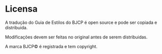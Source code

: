 # Licensa

A tradução do Guia de Estilos do BJCP é open source e pode ser copiada e distribuida.

Modificações devem ser feitas no original antes de serem distribuidas.

A marca BJCP© é registrada e tem copyright.